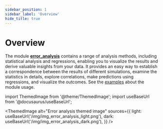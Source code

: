```yaml
---
sidebar_position: 1
sidebar_label: 'Overview'
hide_title: true
---
```

# Overview

The module [**error_analysis**](documentation/error_analysis/citros_data.md) contains a range of analysis methods, including statistical analysis and regressions, enabling you to visualize the results and derive valuable insights from your data. It provides an easy way to establish a correspondence between the results of different simulations, examine the statistics in details, explore correlations, make predictions using regressions, and visualize the outcomes. See the [examples](error_analysis/getting_started_query_data.md) about the module usage.

import ThemedImage from '@theme/ThemedImage';
import useBaseUrl from '@docusaurus/useBaseUrl';

<ThemedImage
  alt="Error analysis themed image"
  sources={{
    light: useBaseUrl('/img/img_error_analysis_light.png'),
    dark: useBaseUrl('/img/img_error_analysis_dark.png'),
  }}
/>
